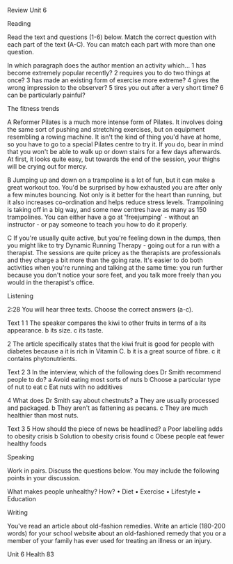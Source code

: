 Review Unit 6

Reading

Read the text and questions (1-6) below. Match the correct question with each part of the text (A-C). You can match each part with more than one question.

In which paragraph does the author mention an activity which...
1 has become extremely popular recently?
2 requires you to do two things at once?
3 has made an existing form of exercise more extreme?
4 gives the wrong impression to the observer?
5 tires you out after a very short time?
6 can be particularly painful?

The fitness trends

A Reformer Pilates is a much more intense form of Pilates. It involves doing the same sort of pushing and stretching exercises, but on equipment resembling a rowing machine. It isn't the kind of thing you'd have at home, so you have to go to a special Pilates centre to try it. If you do, bear in mind that you won't be able to walk up or down stairs for a few days afterwards. At first, it looks quite easy, but towards the end of the session, your thighs will be crying out for mercy.

B Jumping up and down on a trampoline is a lot of fun, but it can make a great workout too. You'd be surprised by how exhausted you are after only a few minutes bouncing. Not only is it better for the heart than running, but it also increases co-ordination and helps reduce stress levels. Trampolining is taking off in a big way, and some new centres have as many as 150 trampolines. You can either have a go at 'freejumping' - without an instructor - or pay someone to teach you how to do it properly.

C If you're usually quite active, but you're feeling down in the dumps, then you might like to try Dynamic Running Therapy - going out for a run with a therapist. The sessions are quite pricey as the therapists are professionals and they charge a bit more than the going rate. It's easier to do both activities when you're running and talking at the same time: you run further because you don't notice your sore feet, and you talk more freely than you would in the therapist's office.

Listening

2:28 You will hear three texts. Choose the correct answers (a-c).

Text 1
1 The speaker compares the kiwi to other fruits in terms of
a its appearance.
b its size.
c its taste.

2 The article specifically states that the kiwi fruit is good for people with diabetes because
a it is rich in Vitamin C.
b it is a great source of fibre.
c it contains phytonutrients.

Text 2
3 In the interview, which of the following does Dr Smith recommend people to do?
a Avoid eating most sorts of nuts
b Choose a particular type of nut to eat
c Eat nuts with no additives

4 What does Dr Smith say about chestnuts?
a They are usually processed and packaged.
b They aren't as fattening as pecans.
c They are much healthier than most nuts.

Text 3
5 How should the piece of news be headlined?
a Poor labelling adds to obesity crisis
b Solution to obesity crisis found
c Obese people eat fewer healthy foods

Speaking

Work in pairs. Discuss the questions below. You may include the following points in your discussion.

What makes people unhealthy? How?
• Diet
• Exercise
• Lifestyle
• Education

Writing

You've read an article about old-fashion remedies. Write an article (180-200 words) for your school website about an old-fashioned remedy that you or a member of your family has ever used for treating an illness or an injury.

Unit 6 Health 83